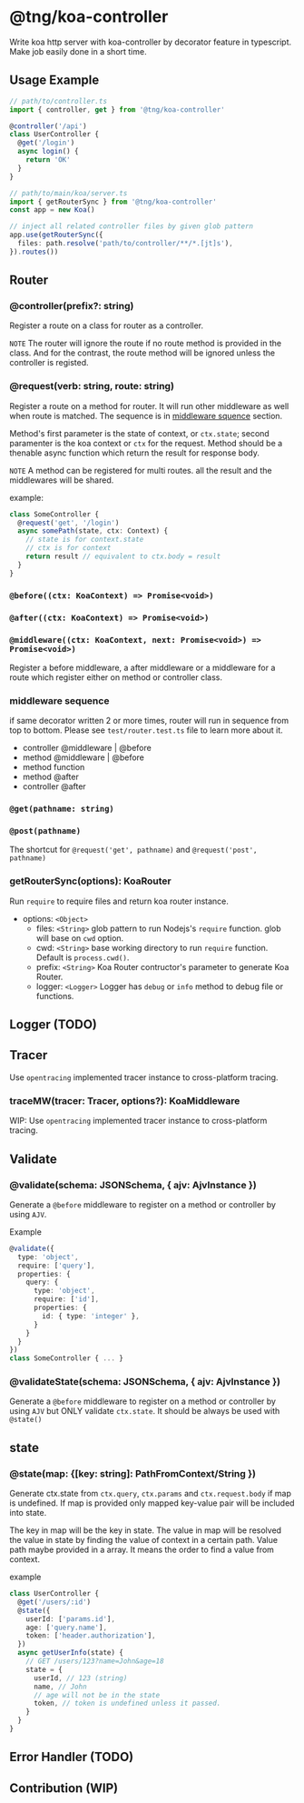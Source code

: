 @tng/koa-controller
====

Write koa http server with koa-controller by decorator feature in typescript. Make job easily done in a short time.

## Usage Example

```typescript
// path/to/controller.ts
import { controller, get } from '@tng/koa-controller'

@controller('/api')
class UserController {
  @get('/login')
  async login() {
    return 'OK'
  }
}

// path/to/main/koa/server.ts
import { getRouterSync } from '@tng/koa-controller'
const app = new Koa()

// inject all related controller files by given glob pattern
app.use(getRouterSync({
  files: path.resolve('path/to/controller/**/*.[jt]s'),
}).routes())

```

## Router

### @controller(prefix?: string)
Register a route on a class for router as a controller.

`NOTE` The router will ignore the route if no route method is provided in the class.
And for the contrast, the route method will be ignored unless the controller is registed.

### @request(verb: string, route: string)
Register a route on a method for router.
It will run other middleware as well when route is matched.
The sequence is in [middleware squence](#middleware-sequence) section.

Method's first parameter is the state of context, or `ctx.state`; second paramenter is the koa context or `ctx` for the request.
Method should be a thenable async function which return the result for response body.

`NOTE` A method can be registered for multi routes. all the result and the middlewares will be shared.

example:
```ts
class SomeController {
  @request('get', '/login')
  async somePath(state, ctx: Context) {
    // state is for context.state
    // ctx is for context
    return result // equivalent to ctx.body = result
  }
}
```

### `@before((ctx: KoaContext) => Promise<void>)`
### `@after((ctx: KoaContext) => Promise<void>)`
### `@middleware((ctx: KoaContext, next: Promise<void>) => Promise<void>)`
Register a before middleware, a after middleware or a middleware for a route which register either on method or controller class.

### middleware sequence
if same decorator written 2 or more times, router will run in sequence from top to bottom.
Please see `test/router.test.ts` file to learn more about it.

- controller @middleware | @before
- method @middleware | @before
- method function
- method @after
- controller @after

### `@get(pathname: string)`
### `@post(pathname)`
The shortcut for `@request('get', pathname)` and `@request('post', pathname)`

### getRouterSync(options): KoaRouter
Run `require` to require files and return koa router instance.

- options: `<Object>`
  - files: `<String>` glob pattern to run Nodejs's `require` function. glob will base on `cwd` option.
  - cwd: `<String>` base working directory to run `require` function. Default is `process.cwd()`.
  - prefix: `<String>` Koa Router contructor's parameter to generate Koa Router.
  - logger: `<Logger>` Logger has `debug` or `info` method to debug file or functions.

## Logger (TODO)

## Tracer
Use `opentracing` implemented tracer instance to cross-platform tracing.

### traceMW(tracer: Tracer, options?): KoaMiddleware
WIP: Use `opentracing` implemented tracer instance to cross-platform tracing.

## Validate
### @validate(schema: JSONSchema, { ajv: AjvInstance })
Generate a `@before` middleware to register on a method or controller by using `AJV`.

Example
```ts
@validate({
  type: 'object',
  require: ['query'],
  properties: {
    query: {
      type: 'object',
      require: ['id'],
      properties: {
        id: { type: 'integer' },
      }
    }
  }
})
class SomeController { ... }
```

### @validateState(schema: JSONSchema, { ajv: AjvInstance })
Generate a `@before` middleware to register on a method or controller by using `AJV` but ONLY validate `ctx.state`.
It should be always be used with `@state()`

## state
### @state(map: {[key: string]: PathFromContext/String })
Generate ctx.state from `ctx.query`, `ctx.params` and `ctx.request.body` if map is undefined.
If map is provided only mapped key-value pair will be included into state.

The key in map will be the key in state.
The value in map will be resolved the value in state by finding the value of context in a certain path.
Value path maybe provided in a array. It means the order to find a value from context.

example
```ts
class UserController {
  @get('/users/:id')
  @state({
    userId: ['params.id'],
    age: ['query.name'],
    token: ['header.authorization'],
  })
  async getUserInfo(state) {
    // GET /users/123?name=John&age=18
    state = {
      userId, // 123 (string)
      name, // John
      // age will not be in the state
      token, // token is undefined unless it passed.
    }
  }
}
```

## Error Handler (TODO)

## Contribution (WIP)
